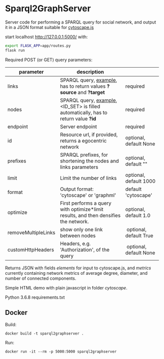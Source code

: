 # Sparql2GraphServer
Server code for performing a SPARQL query for social network, and output it in a JSON format suitable for [cytoscape.js](https://js.cytoscape.org/)

start localhost http://127.0.0.1:5000/ with:
```sh
export FLASK_APP=app/routes.py
flask run
```
Required POST (or GET) query parameters:

| parameter | description | |
| ------ | ------ | ------ |
| links | SPARQL query, [example](https://version.aalto.fi/gitlab/seco/hy-matrikkeli/raw/master/queries/relation_links1640.sparql), has to return values **?source** and **?target** | required |
| nodes | SPARQL query, [example](https://version.aalto.fi/gitlab/seco/hy-matrikkeli/raw/master/queries/relation_nodes.sparql), <ID_SET> is filled automatically, has to return value **?id** | required |
| endpoint | Server endpoint | required |
| id | Resource url, if provided, returns a egocentric network | optional, default None |
| prefixes | SPARQL prefixes, for shortening the nodes and links parameters | optional, default "" |
| limit | Limit the number of links | optional, default 1000 |
| format | Output format: 'cytoscape' or 'graphml' | default 'cytoscape'|
| optimize | First performs a query with optimize*limit results, and then densifies the network. | optional, default 1.0 |
| removeMultipleLinks | show only one link between nodes | optional, default True |
| customHttpHeaders | Headers, e.g. 'Authorization', of the query | optional, default None |

Returns JSON with fields *elements* for input to cytoscape.js, and *metrics* currently containing network metrics of average degree, diameter, and number of connected components.

Simple HTML demo with plain javascript in folder *cytoscape*.

Python 3.6.8
requirements.txt

## Docker

Build:

`docker build -t sparql2graphserver .`

Run:

`docker run -it --rm -p 5000:5000 sparql2graphserver`
